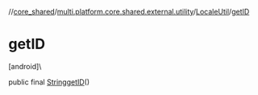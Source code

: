 //[core_shared](../../../index.md)/[multi.platform.core.shared.external.utility](../index.md)/[LocaleUtil](index.md)/[getID](get-i-d.md)

# getID

[android]\

public final [String](https://docs.oracle.com/javase/8/docs/api/java/lang/String.html)[getID](get-i-d.md)()
